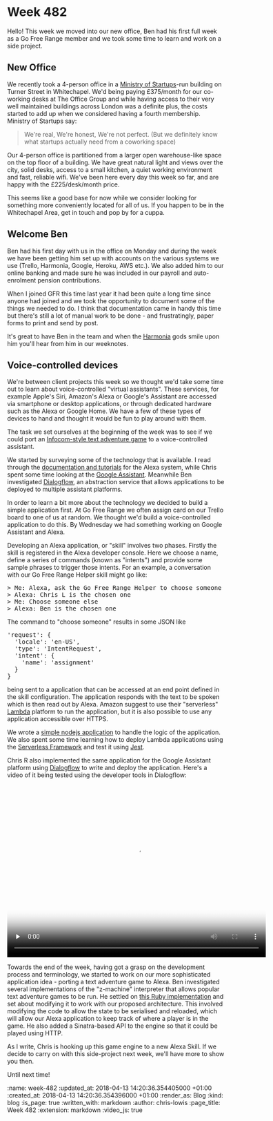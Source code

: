 Week 482
========

Hello! This week we moved into our new office, Ben had his first full week as a Go Free Range member and we took some time to learn and work on a side project.

## New Office ##

We recently took a 4-person office in a [Ministry of Startups](https://www.ministryofstartups.com/)-run building on Turner Street in Whitechapel. We'd being paying £375/month for our co-working desks at The Office Group and while having access to their very well maintained buildings across London was a definite plus, the costs started to add up when we considered having a fourth membership. Ministry of Startups say:

> We're real, We're honest, We're not perfect. (But we definitely know what startups actually need from a coworking space)

Our 4-person office is partitioned from a larger open warehouse-like space on the top floor of a building. We have great natural light and views over the city, solid desks, access to a small kitchen, a quiet working environment and fast, reliable wifi. We've been here every day this week so far, and are happy with the £225/desk/month price.

This seems like a good base for now while we consider looking for something more conveniently located for all of us. If you happen to be in the Whitechapel Area, get in touch and pop by for a cuppa.

## Welcome Ben ##

Ben had his first day with us in the office on Monday and during the week we have been getting him set up with accounts on the various systems we use (Trello, Harmonia, Google, Heroku, AWS etc.). We also added him to our online banking and made sure he was included in our payroll and auto-enrolment pension contributions.

When I joined GFR this time last year it had been quite a long time since anyone had joined and we took the opportunity to document some of the things we needed to do. I think that documentation came in handy this time but there's still a lot of manual work to be done - and frustratingly, paper forms to print and send by post.

It's great to have Ben in the team and when the [Harmonia](https://harmonia.io/) gods smile upon him you'll hear from him in our weeknotes.

## Voice-controlled devices ##

We're between client projects this week so we thought we'd take some time out to learn about voice-controlled "virtual assistants". These services, for example Apple's Siri, Amazon's Alexa or Google's Assistant are accessed via smartphone or desktop applications, or through dedicated hardware such as the Alexa or Google Home. We have a few of these types of devices to hand and thought it would be fun to play around with them.

The task we set ourselves at the beginning of the week was to see if we could port an [Infocom-style text adventure game](https://en.wikipedia.org/wiki/Z-machine) to a voice-controlled assistant.

We started by surveying some of the technology that is available. I read through the [documentation and tutorials](https://developer.amazon.com/alexa-skills-kit) for the Alexa system, while Chris spent some time looking at the [Google Assistant](https://developers.google.com/actions/). Meanwhile Ben investigated [Dialogflow](https://dialogflow.com/), an abstraction service that allows applications to be deployed to multiple assistant platforms.

In order to learn a bit more about the technology we decided to build a simple application first. At Go Free Range we often assign card on our Trello board to one of us at random. We thought we'd build a voice-controlled application to do this. By Wednesday we had something working on Google Assistant and Alexa.

Developing an Alexa application, or "skill" involves two phases. Firstly the skill is registered in the Alexa developer console. Here we choose a name, define a series of commands (known as "intents") and provide some sample phrases to trigger those intents. For an example, a conversation with our Go Free Range Helper skill might go like:

<pre>
> Me: Alexa, ask the Go Free Range Helper to choose someone
> Alexa: Chris L is the chosen one
> Me: Choose someone else
> Alexa: Ben is the chosen one
</pre>

The command to "choose someone" results in some JSON like

<pre>
'request': {
  'locale': 'en-US',
  'type': 'IntentRequest',
  'intent': {
    'name': 'assignment'
  }
}
</pre>

being sent to a application that can be accessed at an end point defined in the skill configuration. The application responds with the text to be spoken which is then read out by Alexa. Amazon suggest to use their "serverless" [Lambda](https://aws.amazon.com/lambda/) platform to run the application, but it is also possible to use any application accessible over HTTPS.

We wrote a [simple nodejs application](https://github.com/freerange/alexa-helper) to handle the logic of the application. We also spent some time learning how to deploy Lambda applications using the [Serverless Framework](https://github.com/serverless/serverless) and test it using [Jest](https://facebook.github.io/jest/).

Chris R also implemented the same application for the Google Assistant platform using [Dialogflow](https://dialogflow.com/) to write and deploy the application. Here's a video of it being tested using the developer tools in Dialogflow:

<p>
  <video class="video-js vjs-default-skin vjs-big-play-centered" controls preload="none" height="400" width="600" poster="/media/blog/gfr-assignomatic-on-google-assistant-480p-00001.png" data-setup='{}'>
    <source src="/media/blog/gfr-assignomatic-on-google-assistant-480p.mp4" type="video/mp4" />
    <source src="/media/blog/gfr-assignomatic-on-google-assistant-480p.webm" type="video/webm" />
  </video>
</p>

Towards the end of the week, having got a grasp on the development process and terminology, we started to work on our more sophisticated application idea - porting a text adventure game to Alexa. Ben investigated several implementations of the "z-machine" interpreter that allows popular text adventure games to be run. He settled on [this Ruby implementation](https://github.com/freerange/gruesome) and set about modifying it to work with our proposed architecture. This involved modifying the code to allow the state to be serialised and reloaded, which will allow our Alexa application to keep track of where a player is in the game. He also added a Sinatra-based API to the engine so that it could be played using HTTP.

As I write, Chris is hooking up this game engine to a new Alexa Skill. If we decide to carry on with this side-project next week, we'll have more to show you then.

Until next time!

:name: week-482
:updated_at: 2018-04-13 14:20:36.354405000 +01:00
:created_at: 2018-04-13 14:20:36.354396000 +01:00
:render_as: Blog
:kind: blog
:is_page: true
:written_with: markdown
:author: chris-lowis
:page_title: Week 482
:extension: markdown
:video_js: true
